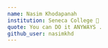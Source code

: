 ```yaml
---
name: Nasim Khodapanah 
institution: Seneca College 🚩
quote: You can DO it ANYWAYS .
github_user: nasimkhd
---
```

